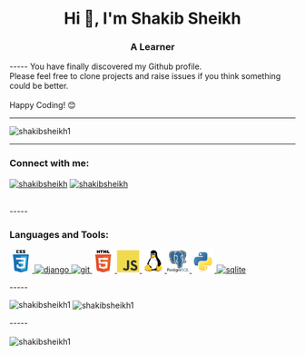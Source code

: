 <!-- ### Hi there 👋 -->

<!--
**shakibsheikh1/shakibsheikh1** is a ✨ _special_ ✨ repository because its `README.md` (this file) appears on your GitHub profile.

Here are some ideas to get you started:

- 🔭 I’m currently working on ...
- 🌱 I’m currently learning ...
- 👯 I’m looking to collaborate on ...
- 🤔 I’m looking for help with ...
- 💬 Ask me about ...
- 📫 How to reach me: ...
- 😄 Pronouns: ...
- ⚡ Fun fact: ...
-->
<h1 align="center">Hi 👋, I'm Shakib Sheikh</h1>
<h3 align="center">A Learner</h3>
-----
You have finally discovered my Github profile. <br>
Please feel free to clone projects and raise issues if you think something could be better. <br>
<br>
Happy Coding! 😊

-----
<p align="left"> <img src="https://komarev.com/ghpvc/?username=shakibsheikh1&label=Profile%20views&color=0e75b6&style=flat" alt="shakibsheikh1" /> </p>

-----

<h3 align="left">Connect with me:</h3>
<p align="left">
<a href="https://linkedin.com/in/shakibsheikh" target="blank"><img align="center" src="https://raw.githubusercontent.com/rahuldkjain/github-profile-readme-generator/master/src/images/icons/Social/linked-in-alt.svg" alt="shakibsheikh" height="30" width="40" /></a>
<a href="https://www.hackerrank.com/shakibsheikh" target="blank"><img align="center" src="https://raw.githubusercontent.com/rahuldkjain/github-profile-readme-generator/master/src/images/icons/Social/hackerrank.svg" alt="shakibsheikh" height="30" width="40" /></a>
</p>
<br>
-----
<h3 align="left">Languages and Tools:</h3>
<p align="left"> <a href="https://www.w3schools.com/css/" target="_blank" rel="noreferrer"> <img src="https://raw.githubusercontent.com/devicons/devicon/master/icons/css3/css3-original-wordmark.svg" alt="css3" width="40" height="40"/> </a> <a href="https://www.djangoproject.com/" target="_blank" rel="noreferrer"> <img src="https://cdn.worldvectorlogo.com/logos/django.svg" alt="django" width="40" height="40"/> </a> <a href="https://git-scm.com/" target="_blank" rel="noreferrer"> <img src="https://www.vectorlogo.zone/logos/git-scm/git-scm-icon.svg" alt="git" width="40" height="40"/> </a> <a href="https://www.w3.org/html/" target="_blank" rel="noreferrer"> <img src="https://raw.githubusercontent.com/devicons/devicon/master/icons/html5/html5-original-wordmark.svg" alt="html5" width="40" height="40"/> </a> <a href="https://developer.mozilla.org/en-US/docs/Web/JavaScript" target="_blank" rel="noreferrer"> <img src="https://raw.githubusercontent.com/devicons/devicon/master/icons/javascript/javascript-original.svg" alt="javascript" width="40" height="40"/> </a> <a href="https://www.linux.org/" target="_blank" rel="noreferrer"> <img src="https://raw.githubusercontent.com/devicons/devicon/master/icons/linux/linux-original.svg" alt="linux" width="40" height="40"/> </a> <a href="https://www.postgresql.org" target="_blank" rel="noreferrer"> <img src="https://raw.githubusercontent.com/devicons/devicon/master/icons/postgresql/postgresql-original-wordmark.svg" alt="postgresql" width="40" height="40"/> </a> <a href="https://www.python.org" target="_blank" rel="noreferrer"> <img src="https://raw.githubusercontent.com/devicons/devicon/master/icons/python/python-original.svg" alt="python" width="40" height="40"/> </a> <a href="https://www.sqlite.org/" target="_blank" rel="noreferrer"> <img src="https://www.vectorlogo.zone/logos/sqlite/sqlite-icon.svg" alt="sqlite" width="40" height="40"/> </a> </p>
-----
<p><img align="left" src="https://github-readme-stats.vercel.app/api/top-langs?username=shakibsheikh1&show_icons=true&locale=en&layout=compact" alt="shakibsheikh1" /

<p>&nbsp;<img align="center" src="https://github-readme-stats.vercel.app/api?username=shakibsheikh1&show_icons=true&locale=en" alt="shakibsheikh1" /></p>
-----
<p><img align="center" src="https://github-readme-streak-stats.herokuapp.com/?user=shakibsheikh1&" alt="shakibsheikh1" /></p>
